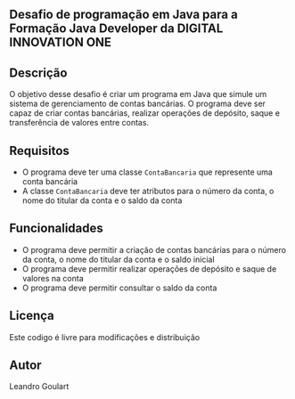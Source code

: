 ## Desafio de programação em Java para a Formação Java Developer da DIGITAL INNOVATION ONE

## Descrição

O objetivo desse desafio é criar um programa em Java que simule um sistema de gerenciamento de contas bancárias. O programa deve ser capaz de criar contas bancárias, realizar operações de depósito, saque e transferência de valores entre contas.

## Requisitos
- O programa deve ter uma classe `ContaBancaria` que represente uma conta bancária
- A classe `ContaBancaria` deve ter atributos para o número da conta, o nome do titular da conta e o saldo da conta

## Funcionalidades
- O programa deve permitir a criação de contas bancárias para o número da conta, o nome do titular da conta e o saldo inicial
- O programa deve permitir realizar operações de depósito e saque de valores na conta
- O programa deve permitir consultar o saldo da conta


## Licença
Este codigo é livre para modificações e distribuição

## Autor
Leandro Goulart

